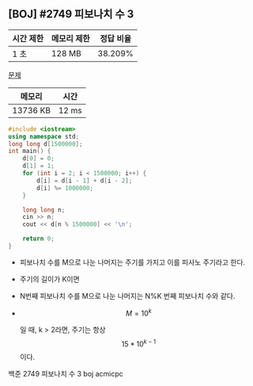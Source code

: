 ## [BOJ] #2749 피보나치 수 3

| 시간 제한 | 메모리 제한 | 정답 비율 |
| --------- | ----------- | --------- |
| 1 초      | 128 MB      | 38.209%   |

[문제](https://www.acmicpc.net/problem/2749)



| 메모리   | 시간  |
| -------- | ----- |
| 13736 KB | 12 ms |

```c++
#include <iostream>
using namespace std;
long long d[1500000];
int main() {
	d[0] = 0;
	d[1] = 1;
	for (int i = 2; i < 1500000; i++) {
		d[i] = d[i - 1] + d[i - 2];
		d[i] %= 1000000;
	}

	long long n;
	cin >> n;
	cout << d[n % 1500000] << '\n';

	return 0;
}
```

- 피보나치 수를 M으로 나눈 나머지는 주기를 가지고 이를 피사노 주기라고 한다.

- 주기의 길이가 K이면

- N번째 피보나치 수를 M으로 나눈 나머지는 N%K 번째 피보나치 수와 같다.

- $$
  M = 10^k
  $$

   일 때, k > 2라면, 주기는 항상 
  $$
  15*10^{k-1}
  $$
  이다.





백준 2749 피보나치 수 3 boj acmicpc

